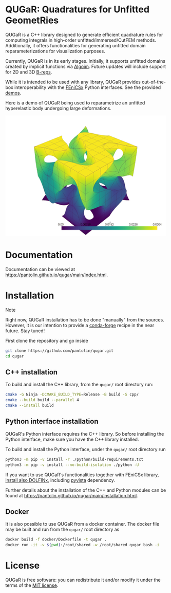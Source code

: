 # QUGaR: Quadratures for Unfitted GeometRies
QUGaR is a C++ library designed to generate efficient quadrature rules for computing integrals in high-order unfitted/immersed/CutFEM methods. Additionally, it offers functionalities for generating unfitted domain reparameterizations for visualization purposes.

Currently, QUGaR is in its early stages. Initially, it supports unfitted domains created by implicit functions via [Algoim](https://algoim.github.io). Future updates will include support for 2D and 3D [B-reps](https://en.wikipedia.org/wiki/Boundary_representation).

While it is intended to be used with any library, QUGaR provides out-of-the-box interoperability with the [FEniCSx](https://fenicsproject.org) Python interfaces. See the provided [demos](https://pantolin.github.io/qugar/main/demos.html).

Here is a demo of QUGaR being used to reparametrize an unfitted hyperelastic body undergoing large deformations.

<img src="python/demo/assets/demo_hyperelasticity_deformation.gif" width="500">

<!-- <img src="python/demo/assets/demo_elasticity_geom.png" width="500">
<img src="python/demo/assets/demo_elasticity_deformed.png" width="500"> -->


# Documentation

Documentation can be viewed at https://pantolin.github.io/qugar/main/index.html.

# Installation
> [!NOTE]  
> Right now, QUGaR installation has to be done "manually" from the sources. However, it is our intention to provide a [conda-forge](https://conda-forge.org) recipe in the near future. Stay tuned!

First clone the repository and go inside
```bash
git clone https://github.com/pantolin/qugar.git
cd qugar
```
## C++ installation
To build and install the C++ library, from the `qugar/` root directory run:
```bash
cmake -G Ninja -DCMAKE_BUILD_TYPE=Release -B build -S cpp/
cmake --build build --parallel 4
cmake --install build
```

## Python interface installation

QUGaR's Python interface requires the C++ library. So before installing the Python interface, make sure you have the C++ library installed.

To build and install the Python interface, under the `qugar/` root directory run
```bash
python3 -m pip -v install -r ./python/build-requirements.txt
python3 -m pip -v install --no-build-isolation ./python -U
```
If you want to use QUGaR's functionalities together with FEniCSx library, [install also DOLFINx](https://github.com/FEniCS/dolfinx#installation), including [pyvista](https://pyvista.org) dependency.    


Further details about the installation of the C++ and Python modules can be found at https://pantolin.github.io/qugar/main/installation.html.

## Docker
It is also possible to use QUGaR from a docker container.
The docker file may be built and run from the `qugar/` root directory as
```bash
docker build -f docker/Dockerfile -t qugar .
docker run -it -v $(pwd):/root/shared -w /root/shared qugar bash -i
```

# License
QUGaR is free software: you can redistribute it and/or modify it under the terms of the [MIT license](https://opensource.org/license/mit).


